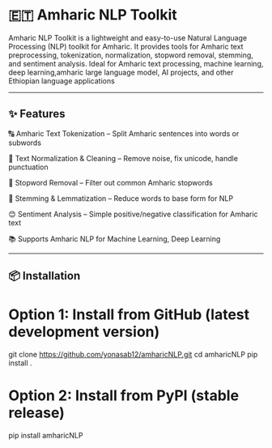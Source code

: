 # 🇪🇹 Amharic NLP Toolkit

Amharic NLP Toolkit is a lightweight and easy-to-use Natural Language Processing (NLP) toolkit for Amharic.
It provides tools for Amharic text preprocessing, tokenization, normalization, stopword removal, stemming, and sentiment analysis.
Ideal for Amharic text processing, machine learning, deep learning,amharic large language  model, AI projects, and other Ethiopian language applications


---

## ✨ Features
🔠 Amharic Text Tokenization – Split Amharic sentences into words or subwords

🧹 Text Normalization & Cleaning – Remove noise, fix unicode, handle punctuation

🛑 Stopword Removal – Filter out common Amharic stopwords

🌱 Stemming & Lemmatization – Reduce words to base form for NLP

😊 Sentiment Analysis – Simple positive/negative classification for Amharic text
 

📚 Supports Amharic NLP for Machine Learning, Deep Learning

---

## 📦 Installation

# Option 1: Install from GitHub (latest development version)
git clone https://github.com/yonasab12/amharicNLP.git
cd amharicNLP
pip install .

# Option 2: Install from PyPI (stable release)
pip install amharicNLP

